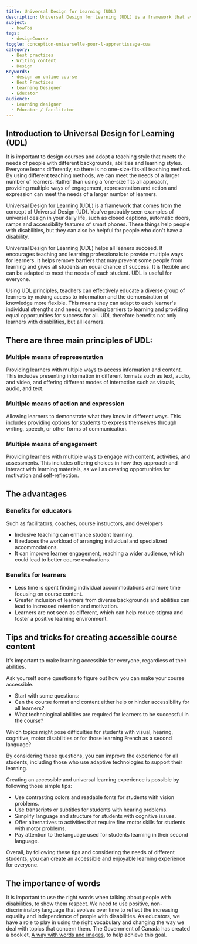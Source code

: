 ```yaml
---
title: Universal Design for Learning (UDL)
description: Universal Design for Learning (UDL) is a framework that avoids a ‘one-size fits all approach’ to learning materials. It encourages using multiple ways of engagement, representation and action and expression can meet the needs of a larger number of learners. Learn about the three main UDL principles, advantages, benefits and tips.
subject:
  - howTos
tags:
  - designCourse
toggle: conception-universelle-pour-l-apprentissage-cua
category:
  - Best practices
  - Writing content
  - Design
Keywords:
  - design an online course
  - Best Practices
  - Learning Designer
  - Educator
audience:
  - Learning designer
  - Educator / facilitator
---
```


## Introduction to Universal Design for Learning (UDL)

It is important to design courses and adopt a teaching style that meets the needs of people with different backgrounds, abilities and learning styles. Everyone learns differently, so there is no one-size-fits-all teaching method. By using different teaching methods, we can meet the needs of a larger number of learners. Rather than using a ‘one-size fits all approach’, providing multiple ways of engagement, representation and action and expression can meet the needs of a larger number of learners.

Universal Design for Learning (UDL) is a framework that comes from the concept of Universal Design (UD). You've probably seen examples of universal design in your daily life, such as closed captions, automatic doors, ramps and accessibility features of smart phones. These things help people with disabilities, but they can also be helpful for people who don't have a disability.

Universal Design for Learning (UDL) helps all leaners succeed. It encourages teaching and learning professionals to provide multiple ways for learners. It helps remove barriers that may prevent some people from learning and gives all students an equal chance of success. It is flexible and can be adapted to meet the needs of each student. UDL is useful for everyone.

Using UDL principles, teachers can effectively educate a diverse group of learners by making access to information and the demonstration of knowledge more flexible. This means they can adapt to each learner's individual strengths and needs, removing barriers to learning and providing equal opportunities for success for all. UDL therefore benefits not only learners with disabilities, but all learners.

## There are three main principles of UDL:

### Multiple means of representation

Providing learners with multiple ways to access information and content. This includes presenting information in different formats such as text, audio, and video, and offering different modes of interaction such as visuals, audio, and text.

### Multiple means of action and expression

Allowing learners to demonstrate what they know in different ways. This includes providing options for students to express themselves through writing, speech, or other forms of communication.

### Multiple means of engagement

Providing learners with multiple ways to engage with content, activities, and assessments. This includes offering choices in how they approach and interact with learning materials, as well as creating opportunities for motivation and self-reflection.

## The advantages

### Benefits for educators

Such as facilitators, coaches, course instructors, and developers

- Inclusive teaching can enhance student learning.
- It reduces the workload of arranging individual and specialized accommodations.
- It can improve learner engagement, reaching a wider audience, which could lead to better course evaluations.

### Benefits for learners

- Less time is spent finding individual accommodations and more time focusing on course content.
- Greater inclusion of learners from diverse backgrounds and abilities can lead to increased retention and motivation.
- Learners are not seen as different, which can help reduce stigma and foster a positive learning environment.

## Tips and tricks for creating accessible course content

It's important to make learning accessible for everyone, regardless of their abilities.

Ask yourself some questions to figure out how you can make your course accessible.

- Start with some questions:
- Can the course format and content either help or hinder accessibility for all learners?
- What technological abilities are required for learners to be successful in the course?

Which topics might pose difficulties for students with visual, hearing, cognitive, motor disabilities or for those learning French as a second language?

By considering these questions, you can improve the experience for all students, including those who use adaptive technologies to support their learning.

Creating an accessible and universal learning experience is possible by following those simple tips:

- Use contrasting colors and readable fonts for students with vision problems.
- Use transcripts or subtitles for students with hearing problems.
- Simplify language and structure for students with cognitive issues.
- Offer alternatives to activities that require fine motor skills for students with motor problems.
- Pay attention to the language used for students learning in their second language.

Overall, by following these tips and considering the needs of different students, you can create an accessible and enjoyable learning experience for everyone.

## The importance of words

It is important to use the right words when talking about people with disabilities, to show them respect. We need to use positive, non-discriminatory language that evolves over time to reflect the increasing equality and independence of people with disabilities. As educators, we have a role to play in using the right vocabulary and changing the way we deal with topics that concern them. The Government of Canada has created a booklet, [A way with words and images](https://www.canada.ca/en/employment-social-development/programs/disability/arc/words-images.html), to help achieve this goal.
